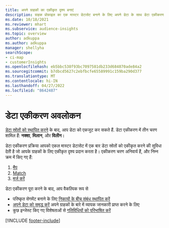 ```yaml
---
title: अपने ग्राहकों का एकीकृत दृश्य बनाएं
description: ग्राहक प्रोफ़ाइल का एक मास्टर डेटासेट बनाने के लिए अपने डेटा के साथ डेटा एकीकरण प्रक्रिया से गुजरें.
ms.date: 10/18/2021
ms.reviewer: mhart
ms.subservice: audience-insights
ms.topic: overview
author: adkuppa
ms.author: adkuppa
manager: shellyha
searchScope:
- ci-map
- customerInsights
ms.openlocfilehash: eb5bbc538f93bc7097581db233d684870ade84a2
ms.sourcegitcommit: b7dbcd5627c2ebfbcfe65589991c159ba290d377
ms.translationtype: MT
ms.contentlocale: hi-IN
ms.lasthandoff: 04/27/2022
ms.locfileid: "8642487"
---
```

# <a name="data-unification-overview"></a>डेटा एकीकरण अवलोकन

[डेटा स्रोतों को स्थापित करने](data-sources.md) के बाद, आप डेटा को एकजुट कर सकते हैं. डेटा एकीकरण में तीन चरण शामिल हैं: **नक्शा**, **मिलान**, और **विलीन**।

डेटा एकीकरण प्रक्रिया आपको एकल मास्टर डेटासेट में एक बार डेटा स्रोतों को एकीकृत करने की सुविधा देती है जो आपके ग्राहकों के लिए एकीकृत दृश्य प्रदान करता है। एकीकरण चरण अनिवार्य हैं, और निम्न क्रम में किए गए हैं:

1. [मैप](map-entities.md)
2. [Match](match-entities.md)
3. [मर्ज करें](merge-entities.md)

डेटा एकीकरण पूरा करने के बाद, आप वैकल्पिक रूप से

- परिष्कृत सेगमेंट बनाने के लिए [निकायों के बीच संबंध स्थापित करें](relationships.md)
- [अपने डेटा को समृद्ध करें](enrichment-hub.md) अपने ग्राहकों के बारे में व्यापक जानकारी प्राप्त करने के लिए
- कुछ इन्जेस्ट किए गए विशेषताओं से [गतिविधियों को परिभाषित करें](activities.md)


[!INCLUDE [footer-include](includes/footer-banner.md)]